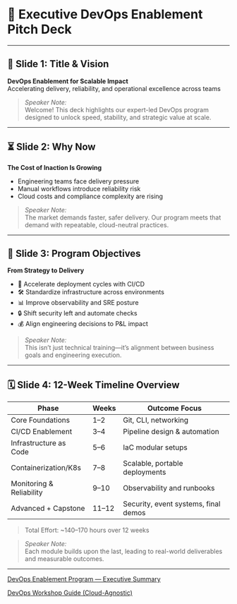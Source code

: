 # 🧩 Executive DevOps Enablement Pitch Deck

---

## 🚀 Slide 1: Title & Vision

**DevOps Enablement for Scalable Impact**  
Accelerating delivery, reliability, and operational excellence across teams

> *Speaker Note:*  
> Welcome! This deck highlights our expert-led DevOps program designed to unlock speed, stability, and strategic value at scale.

---

## ⏳ Slide 2: Why Now

**The Cost of Inaction Is Growing**
- Engineering teams face delivery pressure
- Manual workflows introduce reliability risk
- Cloud costs and compliance complexity are rising

> *Speaker Note:*  
> The market demands faster, safer delivery. Our program meets that demand with repeatable, cloud-neutral practices.

---

## 🎯 Slide 3: Program Objectives

**From Strategy to Delivery**
- 🚀 Accelerate deployment cycles with CI/CD
- 🛠️ Standardize infrastructure across environments
- 📊 Improve observability and SRE posture
- 🔒 Shift security left and automate checks
- 💰 Align engineering decisions to P&L impact

> *Speaker Note:*  
> This isn’t just technical training—it’s alignment between business goals and engineering execution.

---

## 🗓️ Slide 4: 12-Week Timeline Overview

| Phase                     | Weeks  | Outcome Focus                          |
|--------------------------|--------|----------------------------------------|
| Core Foundations          | 1–2    | Git, CLI, networking                   |
| CI/CD Enablement          | 3–4    | Pipeline design & automation           |
| Infrastructure as Code    | 5–6    | IaC modular setups                     |
| Containerization/K8s      | 7–8    | Scalable, portable deployments         |
| Monitoring & Reliability  | 9–10   | Observability and runbooks             |
| Advanced + Capstone       | 11–12  | Security, event systems, final demos   |

> Total Effort: ~140–170 hours over 12 weeks

> *Speaker Note:*  
> Each module builds upon the last, leading to real-world deliverables and measurable outcomes.

---

[DevOps Enablement Program — Executive Summary](https://mariotristan.github.io/DevOps-training-roadmap/executive-summary)

[DevOps Workshop Guide (Cloud-Agnostic)](https://mariotristan.github.io/DevOps-training-roadmap/)

